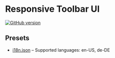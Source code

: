 # Responsive Toolbar UI

[![GitHub version](https://badge.fury.io/gh/responsive-toolbar%2Fresponsive-toolbar-ui.svg)](https://badge.fury.io/gh/responsive-toolbar%2Fresponsive-toolbar-ui)

## Presets
- [i18n.json](i18n.json) – Supported languages: en-US, de-DE
